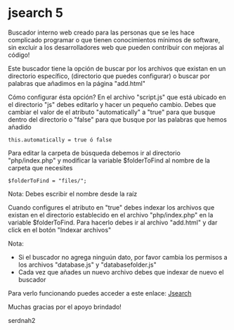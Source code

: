 jsearch 5
=======

Buscador interno web creado para las personas que se les hace complicado programar o que tienen conocimientos mínimos de software, sin excluir a los desarrolladores web que pueden contribuir con mejoras al código!

Este buscador tiene la opción de buscar por los archivos que existan en un directorio específico, (directorio que puedes configurar)
o buscar por palabras que añadimos en la página "add.html"

Cómo configurar ésta opción?
En el archivo "script.js" que está ubicado en el directorio "js" debes editarlo y hacer un pequeño cambio.
Debes que cambiar el valor de el atributo "automatically" a "true" para que busque dentro del directorio o "false" para que busque por las palabras que hemos añadido

    this.automatically = true ó false
    
Para editar la carpeta de búsqueda debemos ir al directorio "php/index.php" y modificar la variable $folderToFind al nombre de la carpeta que necesites

    $folderToFind = "files/";
    
Nota:
Debes escribir el nombre desde la raíz

Cuando configures el atributo en "true" debes indexar los archivos que existan en el directorio establecido en el archivo "php/index.php" en la variable $folderToFind. Para hacerlo debes ir al archivo "add.html" y dar click en el botón "Indexar archivos"

Nota:
- Si el buscador no agrega ninguún dato, por favor cambia los permisos a los archivos "database.js" y "databasefolder.js"
- Cada vez que añades un nuevo archivo debes que indexar de nuevo el buscador

Para verlo funcionando puedes acceder a este enlace:
[Jsearch](http://www.cornersopensource.com/jsearch_)

Muchas gracias por el apoyo brindado!

serdnah2
